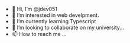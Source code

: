 - 👋 Hi, I’m @jdev051
- 👀 I’m interested in web develpment.
- 🌱 I’m currently learning Typescript
- 💞️ I’m looking to collaborate on my university...
- 📫 How to reach me ...

<!---
jdev051/jdev051 is a ✨ special ✨ repository because its `README.md` (this file) appears on your GitHub profile.
You can click the Preview link to take a look at your changes.
--->
